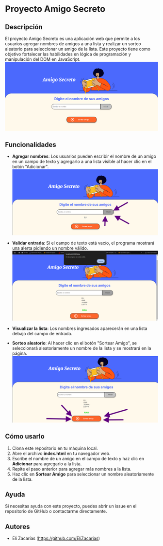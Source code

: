 # Proyecto Amigo Secreto

## Descripción

El proyecto Amigo Secreto es una aplicación web que permite a los usuarios agregar nombres de amigos a una lista y realizar un sorteo aleatorio para seleccionar un amigo de la lista. 
Este proyecto tiene como objetivo fortalecer las habilidades en lógica de programación y manipulación del DOM en JavaScript.
![Amigo Secreto](img/image.png)
## Funcionalidades

- **Agregar nombres**: Los usuarios pueden escribir el nombre de un amigo en un campo de texto y agregarlo a una lista visible al hacer clic en el botón "Adicionar".
![Función Agregar](img/imageAniadir.png)

- **Validar entrada**: Si el campo de texto está vacío, el programa mostrará una alerta pidiendo un nombre válido.
![Validacion](img/imageError.png)

- **Visualizar la lista**: Los nombres ingresados aparecerán en una lista debajo del campo de entrada.
- **Sorteo aleatorio**: Al hacer clic en el botón "Sortear Amigo", se seleccionará aleatoriamente un nombre de la lista y se mostrará en la página.
![Sortear](img/imageSortear.png)
## Cómo usarlo

1. Clona este repositorio en tu máquina local.
2. Abre el archivo **index.html** en tu navegador web.
3. Escribe el nombre de un amigo en el campo de texto y haz clic en **Adicionar** para agregarlo a la lista.
4. Repite el paso anterior para agregar más nombres a la lista.
5. Haz clic en **Sortear Amigo** para seleccionar un nombre aleatoriamente de la lista.

## Ayuda

Si necesitas ayuda con este proyecto, puedes abrir un issue en el repositorio de GitHub o contactarme directamente.

## Autores

- Elí Zacarías (https://github.com/EliZacarias)
